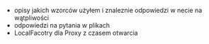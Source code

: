 * opisy jakich wzorców użyłem i znaleznie odpowiedzi w necie na wątpliwości
* odpowiedzi na pytania w plikach
* LocalFacotry dla Proxy z czasem otwarcia
